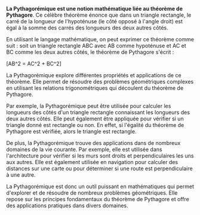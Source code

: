 **La Pythagorémique est une notion mathématique liée au théorème de Pythagore**. Ce célèbre théorème énonce que dans un triangle rectangle, le carré de la longueur de l'hypoténuse (le côté opposé à l'angle droit) est égal à la somme des carrés des longueurs des deux autres côtés.

En utilisant le langage mathématique, on peut exprimer ce théorème comme suit : soit un triangle rectangle ABC avec AB comme hypoténuse et AC et BC comme les deux autres côtés, le théorème de Pythagore s'écrit :

\[AB^2 = AC^2 + BC^2\]

La Pythagorémique explore différentes propriétés et applications de ce théorème. Elle permet de résoudre des problèmes géométriques complexes en utilisant les relations trigonométriques qui découlent du théorème de Pythagore.

Par exemple, la Pythagorémique peut être utilisée pour calculer les longueurs des côtés d'un triangle rectangle connaissant les longueurs des deux autres côtés. Elle peut également être appliquée pour vérifier si un triangle donné est rectangle ou non. En effet, si l'égalité du théorème de Pythagore est vérifiée, alors le triangle est rectangle.

De plus, la Pythagorémique trouve des applications dans de nombreux domaines de la vie courante. Par exemple, elle est utilisée dans l'architecture pour vérifier si les murs sont droits et perpendiculaires les uns aux autres. Elle est également utilisée en navigation pour calculer des distances sur une carte ou pour déterminer si une route est perpendiculaire à une autre.

La Pythagorémique est donc un outil puissant en mathématiques qui permet d'explorer et de résoudre de nombreux problèmes géométriques. Elle repose sur les principes fondamentaux du théorème de Pythagore et offre des applications pratiques dans divers domaines.